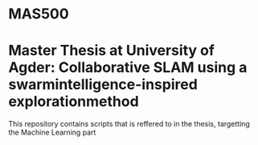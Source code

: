 # MAS500

# Master Thesis at University of Agder: Collaborative SLAM using a swarmintelligence-inspired explorationmethod

This repository contains scripts that is reffered to in the thesis, targetting the Machine Learning part
